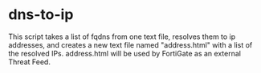 # dns-to-ip
This script takes a list of fqdns from one text file, resolves them to ip addresses, and creates a new text file named "address.html" with a list of the resolved IPs.
address.html will be used by FortiGate as an external Threat Feed.

